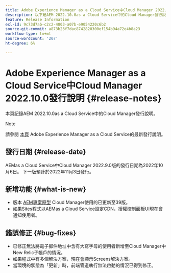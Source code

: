 ```yaml
---
title: Adobe Experience Manager as a Cloud Service中Cloud Manager 2022.10.0發行說明
description: 以下是AEM 2022.10.0as a Cloud Service中的Cloud Manager發行說明。
feature: Release Information
exl-id: 9c73d7ab-c2c2-4803-a07b-e9054220c6b2
source-git-commit: a873b23f7dac8742820300ef154b94a72e4b8a23
workflow-type: tm+mt
source-wordcount: '207'
ht-degree: 6%

---
```



# Adobe Experience Manager as a Cloud Service中Cloud Manager 2022.10.0發行說明 {#release-notes}

本頁記錄AEM 2022.10.0as a Cloud Service中的Cloud Manager發行說明。

>[!NOTE]
>
>請參閱 [本頁](/help/release-notes/release-notes-cloud/release-notes-current.md) Adobe Experience Manager as a Cloud Service的最新發行說明。

## 發行日期 {#release-date}

AEMas a Cloud Service中Cloud Manager 2022.9.0版的發行日期為2022年10月6日。 下一版預計於2022年11月3日發行。

## 新增功能 {#what-is-new}

* 版本 [AEM專案原型](https://experienceleague.adobe.com/docs/experience-manager-core-components/using/developing/archetype/overview.html) Cloud Manager使用的已更新至39版。
* 如果Sites程式以AEMas a Cloud Service設定CDN，授權控制面板UI現在會通知使用者。

## 錯誤修正 {#bug-fixes}

* 已修正無法將電子郵件地址中含有大寫字母的使用者新增至Cloud Manager中New Relic子帳戶的情況。
* 如果程式中有多個解決方案，現在會顯示Screens解決方案。
* 當環境的狀態為「更新」時，前端管道執行無法啟動的情況已得到修正。
